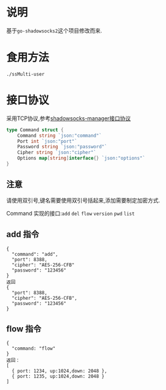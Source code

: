 # 说明

基于`go-shadowsocks2`这个项目修改而来.

# 食用方法

````shell
./ssMulti-user
````

# 接口协议

采用TCP协议,参考[shadowsocks-manager接口协议](https://github.com/shadowsocks/shadowsocks-manager/wiki/%E6%8E%A5%E5%8F%A3%E5%8D%8F%E8%AE%AE)
````go
type Command struct {
	Command string `json:"command"`
	Port int `json:"port"`
	Password string `json:"password"`
	Cipher string `json:"cipher"`
	Options map[string]interface{} `json:"options"`
}

````
## 注意

请使用双引号,键名需要使用双引号括起来,添加需要制定加密方式.

Command 实现的接口:`add` `del` `flow` `version` `pwd` `list`

## add 指令
````
{
  "command": "add",
  "port": 8388,
  "cipher": "AES-256-CFB"
  "password": "123456"
}
返回
{
  "port": 8388,
  "cipher": "AES-256-CFB",
  "password": "123456"
}
````
## flow 指令
````
{
  "command: "flow"
}
返回：
[
  { port: 1234, up:1024,down: 2048 },
  { port: 1235, up:1024,down: 2048 }
]
````